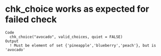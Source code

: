 # chk_choice works as expected for failed check

    Code
      chk_choice("avocado", valid_choices, quiet = FALSE)
    Output
      ! Must be element of set {'pineapple','blueberry','peach'}, but is 'avocado'
      

